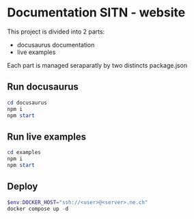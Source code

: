 # Documentation SITN - website

This project is divided into 2 parts:
- docusaurus documentation
- live examples

Each part is managed seraparatly by two distincts package.json

## Run docusaurus

```powershell
cd docusaurus
npm i
npm start
```

## Run live examples

```powershell
cd examples
npm i
npm start
```

## Deploy

```powershell
$env:DOCKER_HOST="ssh://<user>@<server>.ne.ch"
docker compose up -d
```
